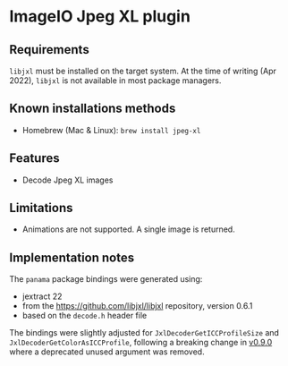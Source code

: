 # ImageIO Jpeg XL plugin

## Requirements

`libjxl` must be installed on the target system. At the time of writing (Apr 2022), `libjxl` is not available in most package managers. 

## Known installations methods

- Homebrew (Mac & Linux): `brew install jpeg-xl`

## Features

- Decode Jpeg XL images

## Limitations

- Animations are not supported. A single image is returned.

## Implementation notes

The `panama` package bindings were generated using:
- jextract 22
- from the https://github.com/libjxl/libjxl repository, version 0.6.1
- based on the `decode.h` header file

The bindings were slightly adjusted for `JxlDecoderGetICCProfileSize` and `JxlDecoderGetColorAsICCProfile`, following a breaking change in [v0.9.0](https://github.com/libjxl/libjxl/releases/tag/v0.9.0) where a deprecated unused argument was removed.